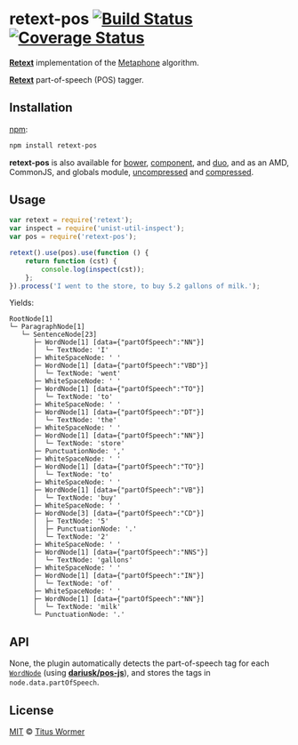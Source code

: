 # retext-pos [![Build Status](https://img.shields.io/travis/wooorm/retext-pos.svg)](https://travis-ci.org/wooorm/retext-pos) [![Coverage Status](https://img.shields.io/codecov/c/github/wooorm/retext-pos.svg)](https://codecov.io/github/wooorm/retext-pos)

[**Retext**](https://github.com/wooorm/retext) implementation of the
[Metaphone](http://en.wikipedia.org/wiki/Metaphone) algorithm.

[**Retext**](https://github.com/wooorm/retext) part-of-speech (POS) tagger.

## Installation

[npm](https://docs.npmjs.com/cli/install):

```bash
npm install retext-pos
```

**retext-pos** is also available for [bower](http://bower.io/#install-packages),
[component](https://github.com/componentjs/component), and
[duo](http://duojs.org/#getting-started), and as an AMD, CommonJS, and globals
module, [uncompressed](retext-pos.js) and
[compressed](retext-pos.min.js).

## Usage

```javascript
var retext = require('retext');
var inspect = require('unist-util-inspect');
var pos = require('retext-pos');

retext().use(pos).use(function () {
    return function (cst) {
        console.log(inspect(cst));
    };
}).process('I went to the store, to buy 5.2 gallons of milk.');
```

Yields:

```text
RootNode[1]
└─ ParagraphNode[1]
   └─ SentenceNode[23]
      ├─ WordNode[1] [data={"partOfSpeech":"NN"}]
      │  └─ TextNode: 'I'
      ├─ WhiteSpaceNode: ' '
      ├─ WordNode[1] [data={"partOfSpeech":"VBD"}]
      │  └─ TextNode: 'went'
      ├─ WhiteSpaceNode: ' '
      ├─ WordNode[1] [data={"partOfSpeech":"TO"}]
      │  └─ TextNode: 'to'
      ├─ WhiteSpaceNode: ' '
      ├─ WordNode[1] [data={"partOfSpeech":"DT"}]
      │  └─ TextNode: 'the'
      ├─ WhiteSpaceNode: ' '
      ├─ WordNode[1] [data={"partOfSpeech":"NN"}]
      │  └─ TextNode: 'store'
      ├─ PunctuationNode: ','
      ├─ WhiteSpaceNode: ' '
      ├─ WordNode[1] [data={"partOfSpeech":"TO"}]
      │  └─ TextNode: 'to'
      ├─ WhiteSpaceNode: ' '
      ├─ WordNode[1] [data={"partOfSpeech":"VB"}]
      │  └─ TextNode: 'buy'
      ├─ WhiteSpaceNode: ' '
      ├─ WordNode[3] [data={"partOfSpeech":"CD"}]
      │  ├─ TextNode: '5'
      │  ├─ PunctuationNode: '.'
      │  └─ TextNode: '2'
      ├─ WhiteSpaceNode: ' '
      ├─ WordNode[1] [data={"partOfSpeech":"NNS"}]
      │  └─ TextNode: 'gallons'
      ├─ WhiteSpaceNode: ' '
      ├─ WordNode[1] [data={"partOfSpeech":"IN"}]
      │  └─ TextNode: 'of'
      ├─ WhiteSpaceNode: ' '
      ├─ WordNode[1] [data={"partOfSpeech":"NN"}]
      │  └─ TextNode: 'milk'
      └─ PunctuationNode: '.'
```

## API

None, the plugin automatically detects the part-of-speech tag for each
[`WordNode`](https://github.com/wooorm/nlcst#wordnode) (using
[**dariusk/pos-js**](https://github.com/dariusk/pos-js)), and stores the tags
in `node.data.partOfSpeech`.

## License

[MIT](LICENSE) © [Titus Wormer](http://wooorm.com)
